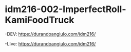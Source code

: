 # idm216-002-ImperfectRoll-KamiFoodTruck

-DEV: https://durandoangiulo.com/idm216/

-LIve: https://durandoangiulo.com/idm216/ 
